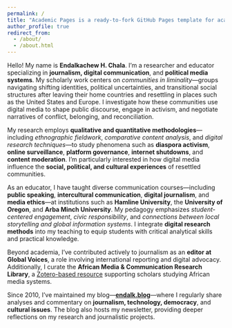 ```yaml
---
permalink: /
title: "Academic Pages is a ready-to-fork GitHub Pages template for academic personal websites"
author_profile: true
redirect_from: 
  - /about/
  - /about.html
---
```


Hello! My name is **Endalkachew H. Chala**. I’m a researcher and educator specializing in **journalism, digital communication**, and **political media systems**. My scholarly work centers on *communities in liminality*—groups navigating shifting identities, political uncertainties, and transitional social structures after leaving their home countries and resettling in places such as the United States and Europe. I investigate how these communities use digital media to shape public discourse, engage in activism, and negotiate narratives of conflict, belonging, and reconciliation.

My research employs **qualitative and quantitative methodologies**—including *ethnographic fieldwork*, *comparative content analysis*, and *digital research techniques*—to study phenomena such as **diaspora activism**, **online surveillance**, **platform governance**, **internet shutdowns**, and **content moderation**. I’m particularly interested in how digital media influence the **social, political, and cultural experiences** of resettled communities.

As an educator, I have taught diverse communication courses—including **public speaking**, **intercultural communication**, **digital journalism**, and **media ethics**—at institutions such as **Hamline University**, the **University of Oregon**, and **Arba Minch University**. My pedagogy emphasizes *student-centered engagement*, *civic responsibility*, and *connections between local storytelling and global information systems*. I integrate **digital research methods** into my teaching to equip students with critical analytical skills and practical knowledge.

Beyond academia, I’ve contributed actively to journalism as an **editor at Global Voices**, a role involving international reporting and digital advocacy. Additionally, I curate the **African Media & Communication Research Library**, a [Zotero-based resource](https://www.zotero.org/groups/2522868/african_media_and_communication_research_library) supporting scholars studying African media systems.

Since 2010, I’ve maintained my blog—[**endalk.blog**](https://endalk.blog)—where I regularly share analyses and commentary on **journalism, technology, democracy**, and **cultural issues**. The blog also hosts my newsletter, providing deeper reflections on my research and journalistic projects.
